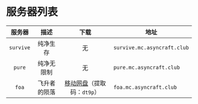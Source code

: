 ---
---

# 服务器列表

|   服务器   |      描述       |                                  下载                                  | 地址                         |
| :--------: | :-------------: | :--------------------------------------------------------------------: | ---------------------------- |
| `survive`  |    纯净生存     |                                   无                                   | `survive.mc.asyncraft.club`  |
|   `pure`   |   纯净无限制    |                                   无                                   | `pure.mc.asyncraft.club`     |
|   `foa`    |  飞升者的陨落   | [移动网盘](https://caiyun.139.com/m/i?2ci6YD1Y4pYu4)（提取码：`dt9p`） | `foa.mc.asyncraft.club`      |
